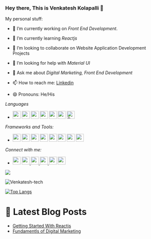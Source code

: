 ### Hey there, This is Venkatesh Kolapalli 👋


My personal stuff:

- 🔭 I’m currently working on  *Front End Development*.

- 🌱 I’m currently learning  *Reactjs*
 
- 👯 I’m looking to collaborate on  Website Application Development Projects

- 🤔 I’m looking for help with *Material UI*

- 💬 Ask me about *Digital Marketing, Front End Development*
 
- 📫 How to reach me: [Linkedin](https://www.linkedin.com/in/venkatesh-kolapalli-8011081b5)
 
- 😄 Pronouns: He/His


*Languages*
 * <img src ="https://img.shields.io/badge/python-%233776AB.svg?&style=flat&logo=python&logoColor=white" height=25> <img src="https://img.shields.io/badge/JavaScript-F7DF1E?style=flat&logo=javascript&logoColor=black" height=25> <img src ="https://img.shields.io/badge/c++%20-%2300599C.svg?&style=flat&logo=c%2B%2B&logoColor=white" height=25> <img src ="https://img.shields.io/badge/html5%20-%23E34F26.svg?&style=flat&logo=html5&logoColor=white" height=25> <img src ="https://img.shields.io/badge/css3%20-%231572B6.svg?&style=for-the-badge&logo=css3&logoColor=white" height=25> <img src="https://img.shields.io/badge/MySQL-00000F?style=for-the-badge&logo=mysql&logoColor=white" height=25> <img alt="React" src="https://img.shields.io/badge/react%20-%2320232a.svg?&style=for-the-badge&logo=react&logoColor=%2361DAFB" height=25>

*Frameworks and Tools:*
 * <img src="https://img.shields.io/badge/GitHub-100000?style=for-the-badge&logo=github&logoColor=white" height=25 /> <img src="https://img.shields.io/badge/Visual_Studio_Code-0078D4?style=for-the-badge&logo=visual%20studio%20code&logoColor=white" height=25 /> <img src="https://img.shields.io/badge/Git-F05032?style=for-the-badge&logo=git&logoColor=white" height=25 /> <img src="https://img.shields.io/badge/Bootstrap-563D7C?style=for-the-badge&logo=bootstrap&logoColor=white" height=25 >  <img src="https://img.shields.io/badge/npm-CB3837?style=for-the-badge&logo=npm&logoColor=white" height=25/> <img src="https://img.shields.io/badge/Material--UI-0081CB?style=for-the-badge&logo=material-ui&logoColor=white" height=25/> <img src="https://img.shields.io/badge/MongoDB-4EA94B?style=for-the-badge&logo=mongodb&logoColor=white" height=25 />  <img src="https://img.shields.io/badge/Redux-593D88?style=for-the-badge&logo=redux&logoColor=white" height=25 />

*Connect with me:*
 * <p><a href="https://twitter.com/VenkateshKolap3?s=08"><img src="https://aleen42.github.io/badges/src/twitter.svg" height=25></a> <a href="https://www.linkedin.com/in/venkatesh-kolapalli-8011081b5/"><img src="https://img.shields.io/badge/linkedin-%230077B5.svg?&style=for-the-badge&logo=linkedin&logoColor=white" height=25> <a href="https://www.instagram.com/_always_venkatesh/"><img src="https://img.shields.io/badge/instagram-%23E4405F.svg?&style=for-the-badge&logo=instagram&logoColor=white" height=25> <a href="https://stackoverflow.com/users/14426154/naga-venkatesh-kolapalli"><img src="https://aleen42.github.io/badges/src/stackoverflow.svg" height=25> <a href="https://kolapallinagavenkatesh.medium.com/"><img src="https://aleen42.github.io/badges/src/medium.svg" height=25></a> </a> <a href="kolapallinagavenkatesh@gmail.com"><img src="https://img.shields.io/badge/Gmail-D14836?style=for-the-badge&logo=gmail&logoColor=white" height=25></a>
</p> 


![](http://estruyf-github.azurewebsites.net/api/VisitorHit?user=Venkatesh-tech&repo=github-visitors-badge&countColorcountColor&countColor=%237B1E7A)

  <img src="https://github-readme-stats.vercel.app/api?username=Venkatesh-tech&show_icons=true&theme=gotham" alt="Venkatesh-tech" />

[![Top Langs](https://github-readme-stats.vercel.app/api/top-langs/?username=Venkatesh-tech&layout=compact)](https://github.com/venkatesh-tech/Venkatesh-tech)

# 📩 Latest Blog Posts 
<!-- BLOG-POST-LIST:START -->
- [Getting Started With Reactjs](https://medium.com/@kolapallinagavenkatesh/getting-started-with-reactjs-837f62788bad) 
- [Fundamentls of Digital Marketing](https://kolapallinagavenkatesh.medium.com/fundamentals-of-digital-marketing-beginner-guide-c21f5da3c91)

<!-- BLOG-POST-LIST:END -->



  
